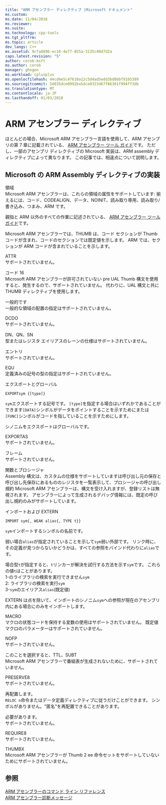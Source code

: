 ```yaml
---
title: "ARM アセンブラー ディレクティブ |Microsoft ドキュメント"
ms.custom: 
ms.date: 11/04/2016
ms.reviewer: 
ms.suite: 
ms.technology: cpp-tools
ms.tgt_pltfrm: 
ms.topic: article
dev_langs: C++
ms.assetid: 9cfa8896-ec10-4e77-855a-3135c40d7d2a
caps.latest.revision: "5"
author: corob-msft
ms.author: corob
manager: ghogen
ms.workload: cplusplus
ms.openlocfilehash: 44cd4e5c47618a12c5d4ad5edd3bd8bbf9105309
ms.sourcegitcommit: 54035dce0992ba5dce0323d67f86301f994ff3db
ms.translationtype: MT
ms.contentlocale: ja-JP
ms.lasthandoff: 01/03/2018
---
```

# <a name="arm-assembler-directives"></a>ARM アセンブラー ディレクティブ
ほとんどの場合、Microsoft ARM アセンブラー言語を使用して、ARM アセンブリの第 7 章に記載されている、 [ARM アセンブラー ツール ガイド](http://go.microsoft.com/fwlink/p/?linkid=246102)です。 ただし、一部のアセンブリ ディレクティブの Microsoft 実装は、ARM assembly ディレクティブによって異なります。 この記事では、相違点について説明します。  
  
## <a name="microsoft-implementations-of-arm-assembly-directives"></a>Microsoft の ARM Assembly ディレクティブの実装  
 領域  
 Microsoft ARM アセンブラーは、これらの領域の属性をサポートしています: 揃えるには、コード、CODEALIGN、データ、NOINIT、読み取り専用、読み取り/書き込み、つまみ、ARM です。  
  
 親指と ARM 以外のすべての作業に記述されている、 [ARM アセンブラー ツール ガイド](http://go.microsoft.com/fwlink/p/?linkid=246102)です。  
  
 Microsoft ARM アセンブラーでは、THUMB は、コード セクションが Thumb コードが含まれ、コードのセクションでは既定値を示します。  ARM では、セクションが ARM コードが含まれていることを示します。  
  
 ATTR  
 サポートされていません。  
  
 コード 16  
 Microsoft ARM アセンブラーが許可されていない pre UAL Thumb 構文を使用すると、発生するので、サポートされていません。  代わりに、UAL 構文と共に THUMB ディレクティブを使用します。  
  
 一般的です  
 一般的な領域の配置の指定はサポートされていません。  
  
 DCDO  
 サポートされていません。  
  
 DN、QN、SN  
 型またはレジスタ エイリアスのレーンの仕様はサポートされていません。  
  
 エントリ  
 サポートされていません。  
  
 EQU  
 定義済みの記号の型の指定はサポートされていません。  
  
 エクスポートとグローバル  
 ```  
EXPORTsym {[type]}  
```  
  
 `sym`エクスポートする記号です。  `[type]`を指定する場合はいずれかであることができます`[DATA]`シンボルがデータをポイントすることを示すためにまたは`[FUNC]`シンボルがコードを指していることを示すためにします。  
  
 シノニムをエクスポートはグローバルです。  
  
 EXPORTAS  
 サポートされていません。  
  
 フレーム  
 サポートされていません。  
  
 関数とプロシージャ  
 Assembly 構文は、カスタムの仕様をサポートしていますは呼び出し元の保存と呼び出し先保存にあるもののレジスタを一覧表示して、プロシージャの呼び出し規約 Microsoft ARM アセンブラーは、構文を受け入れますが、登録リストは無視されます。  アセンブラーによって生成されるデバッグ情報には、既定の呼び出し規約のみがサポートしています。  
  
 インポートおよび EXTERN  
 ```  
IMPORT sym{, WEAK alias{, TYPE t}}  
```  
  
 `sym`インポートするシンボルの名前です。  
  
 弱い場合`alias`が指定されていることを示して`sym`弱い外部です。 リンク時に、その定義が見つからないかどうかは、すべての参照をバインド代わりに`alias`です。  
  
 場合型`t`が指定すると、`t`リンカーが解決を試行する方法を示す`sym`です。  これらの値`t`はことがあります。   
1-のライブラリの検索を実行できません`sym`  
2: ライブラリの検索を実行`sym`  
3-`sym`のエイリアス`alias`(既定値)  
  
 EXTERN は点を除いて、インポートのシノニム`sym`への参照が現在のアセンブリ内にある場合にのみをインポートします。  
  
 MACRO  
 マクロの状態コードを保持する変数の使用はサポートされていません。 既定値マクロのパラメーターはサポートされていません。  
  
 NOFP  
 サポートされていません。  
  
 このことを選択すると、TTL、SUBT  
 Microsoft ARM アセンブラーで番組表が生成されないために、サポートされていません。  
  
 PRESERVE8  
 サポートされていません。  
  
 再配置します。  
 `RELOC n`命令またはデータ定義ディレクティブに従うだけことができます。 シンボルがありません。"匿名"を再配置できることがあります。  
  
 必要があります。  
 サポートされていません。  
  
 REQUIRE8  
 サポートされていません。  
  
 THUMBX  
 Microsoft ARM アセンブラーが Thumb 2 ee 命令セットをサポートしていないためにサポートされていません。  
  
## <a name="see-also"></a>参照  
 [ARM アセンブラーのコマンド ライン リファレンス](../../assembler/arm/arm-assembler-command-line-reference.md)   
 [ARM アセンブラー診断メッセージ](../../assembler/arm/arm-assembler-diagnostic-messages.md)